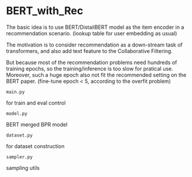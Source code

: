 # BERT_with_Rec

The basic idea is to use BERT/DistailBERT model as the item encoder in a recommendation scenario. (lookup table for user embedding as usual)

The motivation is to consider recommendation as a down-stream task of transformers, and also add text feature to the Collaborative Filtering.

But because most of the recommendation problems need hundreds of training epochs, so the training/inference is too slow for pratical use. Moreover, such a huge epoch also not fit the recommended setting on the BERT paper. (fine-tune epoch < 5, according to the overfit problem)

    main.py

for train and eval control

    model.py

BERT merged BPR model

    dataset.py

for dataset construction

    sampler.py

sampling utils



